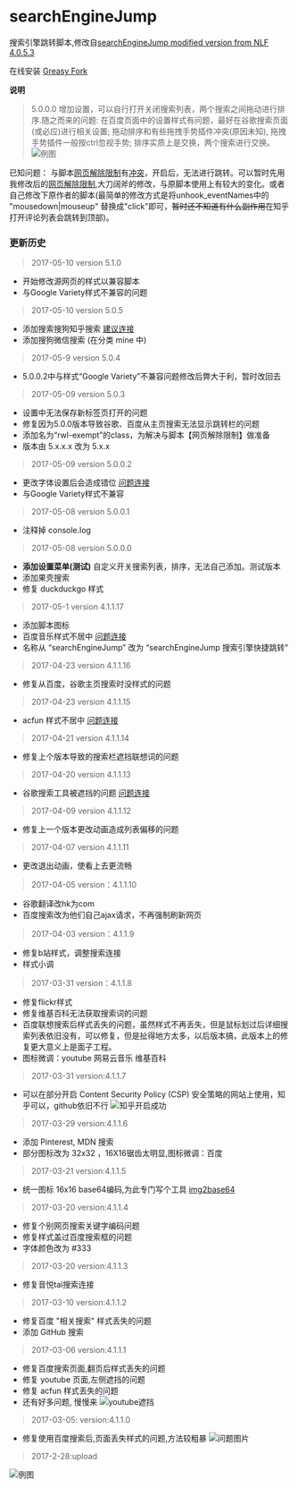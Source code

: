 # searchEngineJump
搜索引擎跳转脚本,修改自[searchEngineJump modified version from NLF 4.0.5.3](https://greasyfork.org/zh-CN/scripts/18315-searchenginejump-modified-version-from-nlf)

在线安装 [Greasy Fork](https://greasyfork.org/zh-CN/scripts/27752-searchenginejump)

__说明__
> 5.0.0.0
> 增加设置，可以自行打开关闭搜索列表，两个搜索之间拖动进行排序.随之而来的问题:  在百度页面中的设置样式有问题，最好在谷歌搜索页面(或必应)进行相关设置; 拖动排序和有些拖拽手势插件冲突(原因未知), 拖拽手势插件一般按ctrl忽视手势; 排序实质上是交换，两个搜索进行交换。
![例图](http://odp4cbmbx.bkt.clouddn.com/setting.png)


已知问题： 与脚本[网页解除限制](https://greasyfork.org/zh-CN/scripts/14146-%E7%BD%91%E9%A1%B5%E9%99%90%E5%88%B6%E8%A7%A3%E9%99%A4)有[冲突](https://greasyfork.org/zh-CN/forum/discussion/21298/x)，开启后，无法进行跳转。可以暂时先用我修改后的[网页解除限制](https://greasyfork.org/zh-CN/scripts/28497-%E7%BD%91%E9%A1%B5%E9%99%90%E5%88%B6%E8%A7%A3%E9%99%A4),大刀阔斧的修改，与原脚本使用上有较大的变化。或者自己修改下原作者的脚本(最简单的修改方式是将unhook_eventNames中的 "mousedown|mouseup" 替换成"click"即可，~~暂时还不知道有什么副作用~~在知乎打开评论列表会跳转到顶部)。


### 更新历史

> 2017-05-10 version 5.1.0
- 开始修改源网页的样式以兼容脚本
- 与Google Variety样式不兼容的问题

> 2017-05-10 version 5.0.5
- 添加搜索搜狗知乎搜索 [建议连接](https://greasyfork.org/zh-CN/forum/discussion/23140/x)
- 添加搜狗微信搜索 (在分类 mine 中)

> 2017-05-9 version 5.0.4
- 5.0.0.2中与样式“Google Variety”不兼容问题修改后弊大于利，暂时改回去

> 2017-05-09 version 5.0.3
- 设置中无法保存新标签页打开的问题
- 修复因为5.0.0版本导致谷歌、百度从主页搜索无法显示跳转栏的问题
- 添加名为“rwl-exempt”的class，为解决与脚本【网页解除限制】做准备
- 版本由 5.x.x.x 改为 5.x.x

> 2017-05-09 version 5.0.0.2
- 更改字体设置后会造成错位 [问题连接](https://greasyfork.org/zh-CN/forum/discussion/23109/x)
- 与Google Variety样式不兼容 

> 2017-05-08 version 5.0.0.1
- 注释掉 console.log

> 2017-05-08 version 5.0.0.0
- __添加设置菜单(测试)__ 自定义开关搜索列表，排序，无法自己添加。测试版本
- 添加果壳搜索
- 修复 duckduckgo 样式


> 2017-05-1 version 4.1.1.17
- 添加脚本图标
- 百度音乐样式不居中 [问题连接](https://greasyfork.org/zh-CN/forum/discussion/22341/x)
- 名称从 “searchEngineJump” 改为 “searchEngineJump 搜索引擎快捷跳转”

> 2017-04-23 version 4.1.1.16
- 修复从百度，谷歌主页搜索时没样式的问题

> 2017-04-23 version 4.1.1.15
- acfun 样式不居中 [问题连接](https://greasyfork.org/zh-CN/forum/discussion/22066/x)

> 2017-04-21 version 4.1.1.14
- 修复上个版本导致的搜索栏遮挡联想词的问题

> 2017-04-20 version 4.1.1.13
- 谷歌搜索工具被遮挡的问题 [问题连接](https://greasyfork.org/zh-CN/forum/discussion/22006/x?locale=zh-CN)

> 2017-04-09 version 4.1.1.12
- 修复上一个版本更改动画造成列表偏移的问题

> 2017-04-07 version 4.1.1.11
- 更改退出动画，使看上去更流畅

> 2017-04-05 version：4.1.1.10
- 谷歌翻译改hk为com
- 百度搜索改为他们自己ajax请求，不再强制刷新网页

> 2017-04-03 version：4.1.1.9
- 修复b站样式，调整搜索连接
- 样式小调

> 2017-03-31 version：4.1.1.8
- 修复flickr样式
- 修复维基百科无法获取搜索词的问题
- 百度联想搜索后样式丢失的问题，虽然样式不再丢失，但是鼠标划过后详细搜索列表依旧没有，可以修复，但是扯得地方太多，以后版本搞，此版本上的修复更大意义上是面子工程。
- 图标微调：youtube 网易云音乐 维基百科

> 2017-03-31 version:4.1.1.7
- 可以在部分开启 Content Security Policy (CSP) 安全策略的网站上使用，知乎可以，github依旧不行
![知乎开启成功](http://odp4cbmbx.bkt.clouddn.com/%E7%9F%A5%E4%B9%8E20170331174102.png)

> 2017-03-29 version:4.1.1.6
- 添加 Pinterest, MDN 搜索
- 部分图标改为 32x32 ，16X16锯齿太明显,图标微调：百度

> 2017-03-21 version:4.1.1.5
- 统一图标 16x16 base64编码,为此专门写个工具 [img2base64](http://iqingxin.cn/tool/)

> 2017-03-20 version:4.1.1.4
- 修复个别网页搜索关键字编码问题
- 修复样式盖过百度搜索框的问题
- 字体颜色改为 #333

> 2017-03-20 version:4.1.1.3
- 修复音悦tai搜索连接

> 2017-03-10 version:4.1.1.2
- 修复百度 "相关搜索" 样式丢失的问题
- 添加 GitHub 搜索

> 2017-03-06 version:4.1.1.1

- 修复百度搜索页面,翻页后样式丢失的问题
- 修复 youtube 页面,左侧遮挡的问题
- 修复 acfun 样式丢失的问题
- 还有好多问题, 慢慢来
![youtube遮挡](http://odp4cbmbx.bkt.clouddn.com/youtube3-6.png)


> 2017-03-05: version:4.1.1.0
- 修复使用百度搜索后,页面丢失样式的问题,方法较粗暴
![问题图片](http://odp4cbmbx.bkt.clouddn.com/%E9%97%AE%E9%A2%98.png)


> 2017-2-28:upload

![例图](http://odp4cbmbx.bkt.clouddn.com/searchEngineJump.png)
